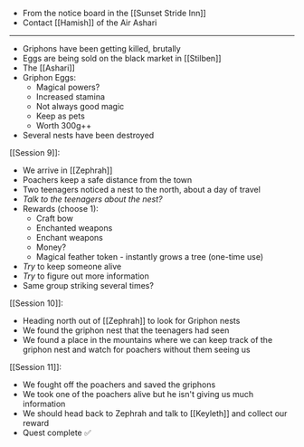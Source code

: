 - From the notice board in the [[Sunset Stride Inn]]
- Contact [[Hamish]] of the Air Ashari
---
- Griphons have been getting killed, brutally
- Eggs are being sold on the black market in [[Stilben]]
- The [[Ashari]]
- Griphon Eggs:
	- Magical powers?
	- Increased stamina
	- Not always good magic
	- Keep as pets
	- Worth 300g++
- Several nests have been destroyed

[[Session 9]]:
- We arrive in [[Zephrah]]
- Poachers keep a safe distance from the town
- Two teenagers noticed a nest to the north, about a day of travel
- *Talk to the teenagers about the nest?*
- Rewards (choose 1):
	- Craft bow
	- Enchanted weapons
	- Enchant weapons
	- Money?
	- Magical feather token - instantly grows a tree (one-time use)
- *Try* to keep someone alive
- *Try* to figure out more information
- Same group striking several times?

[[Session 10]]:
- Heading north out of [[Zephrah]] to look for Griphon nests
- We found the griphon nest that the teenagers had seen
- We found a place in the mountains where we can keep track of the griphon nest and watch for poachers without them seeing us

[[Session 11]]:
* We fought off the poachers and saved the griphons
* We took one of the poachers alive but he isn't giving us much information
* We should head back to Zephrah and talk to [[Keyleth]] and collect our reward
* Quest complete ✅